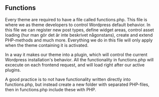 ## Functions

Every theme are required to have a file called functions.php. This file is where we as theme developers to control Wordpress default behavior. In this file we can register new post types, define widget areas, control asset loading (hur man gör det är inte beskrivet någonstans), create and extend PHP-methods and much more. Everything we do in this file will only apply when the theme containing it is activated.

In a way it makes our theme into a plugin, which will control the current Wordpress installation's behavior. All the functionality in functions.php will excecute on each frontend request, and will load right after our active plugins.

A good practice is to not have functionality written directly into functions.php, but instead create a new folder with separated PHP-files, then in functions.php include these with PHP.
